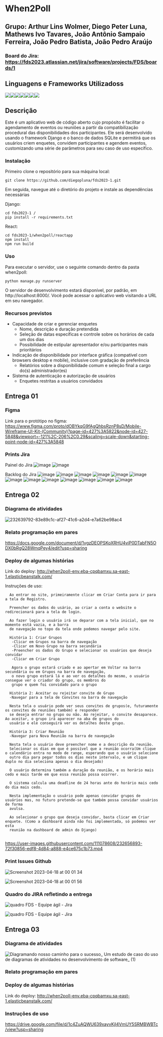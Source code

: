 # When2Poll

## Grupo: Arthur Lins Wolmer, Diego Peter Luna, Mathews Ivo Tavares, João Antônio Sampaio Ferreira, João Pedro Batista, João Pedro Araújo
### Board do Jira: https://fds2023.atlassian.net/jira/software/projects/FDS/boards/1

## Linguagens e Frameworks Utilizadoss
<img src="https://img.shields.io/badge/Python-FFD43B?style=for-the-badge&logo=python&logoColor=blue" /><img src="https://img.shields.io/badge/JavaScript-323330?style=for-the-badge&logo=javascript&logoColor=F7DF1E" /><img src="https://img.shields.io/badge/Django-092E20?style=for-the-badge&logo=django&logoColor=green" /><img src="https://img.shields.io/badge/django%20rest-ff1709?style=for-the-badge&logo=django&logoColor=white" /><img src="https://img.shields.io/badge/React-20232A?style=for-the-badge&logo=react&logoColor=61DAFB" /><img src="https://img.shields.io/badge/React_Router-CA4245?style=for-the-badge&logo=react-router&logoColor=white" /><img src="https://img.shields.io/badge/SQLite-07405E?style=for-the-badge&logo=sqlite&logoColor=white" />


## Descrição
Este é um aplicativo web de código aberto cujo propósito é facilitar o agendamento de eventos ou reuniões a partir da compatibilização procedural das disponibilidades dos participantes. Ele será desenvolvido usando o framework Django e o banco de dados SQLite e permitirá que os usuários criem enquetes, convidem participantes e agendem eventos, customizando uma série de parâmetros para seu caso de uso específico.




### Instalação

Primeiro clone o repositório para sua máquina local:

```
git clone https://github.com/diegopluna/fds2023-1.git
```

Em seguida, navegue até o diretório do projeto e instale as dependências necessárias

Django:

```
cd fds2023-1 /
pip install -r requirements.txt
```

React:

```
cd fds2023-1/when2poll/reactapp
npm install
npm run build
```

### Uso

Para executar o servidor, use o seguinte comando dentro da pasta when2poll:

```
python manage.py runserver
```

O servidor de desenvolvimento estará disponível, por padrão, em http://localhost:8000/. Você pode acessar o aplicativo web visitando a URL em seu navegador.

### Recursos previstos

- Capacidade de criar e gerenciar enquetes
  - Nome, descrição e duração pretendida
  - Seleção de datas específicas e controle sobre os horários de cada um dos dias
  - Possibilidade de estipular apresentador e/ou participantes mais prioritários
- Indicação de disponibilidade por interface gráfica (compatível com browsers desktop e mobile), inclusive com gradação de preferência
  - Relatórios sobre a disponibilidade comum e seleção final a cargo do(s) administrador(es)
- Sistema de autenticação e autorização de usuários
  - Enquetes restritas a usuários convidados

## Entrega 01

### Figma


Link para o protótipo no figma: https://www.figma.com/proto/dOBYkqG9fAgQhbsRznP8sD/Mobile-Wireframe-UI-Kit-(Community)?page-id=427%3A5822&node-id=427-5848&viewport=-121%2C-206%2C0.29&scaling=scale-down&starting-point-node-id=427%3A5848

### Prints Jira


Painel do Jira
![image](https://user-images.githubusercontent.com/111078608/228092624-de603c49-a2a7-422b-97fc-3e0fff2fc72a.png)
![image](https://user-images.githubusercontent.com/111078608/228092673-d4d9f1a6-5063-495e-a039-0c4716512d72.png)

Backlog do Jira
![image](https://user-images.githubusercontent.com/111078608/228092701-edf16c79-d9d7-48e8-be5c-f773ec554b9c.png)
![image](https://user-images.githubusercontent.com/111078608/228092737-c9048996-eb62-4119-9fae-6af56f713d59.png)
![image](https://user-images.githubusercontent.com/111078608/228092778-89407efa-4b20-42c1-9f9d-181f97feb0c4.png)
![image](https://user-images.githubusercontent.com/111078608/228092794-3712486d-b4d6-4266-8518-9fd51befa8f6.png)
![image](https://user-images.githubusercontent.com/111078608/228092830-a0ef1e61-0641-4e90-a715-5fe457e26c92.png)
![image](https://user-images.githubusercontent.com/111078608/228092851-2cda9984-c996-4ede-a9d3-863e1389b298.png)
![image](https://user-images.githubusercontent.com/111078608/228092877-8bced924-a1e4-4246-b8aa-89bcb4e16428.png)
![image](https://user-images.githubusercontent.com/111078608/228092903-69694835-e2d7-414e-8a5a-ac1e98c3a175.png)
![image](https://user-images.githubusercontent.com/111078608/228092925-35b968ca-3e12-465e-ba77-5875fca9d6b1.png)
![image](https://user-images.githubusercontent.com/111078608/228092949-f6da22ca-e42b-403d-8694-a7db1787afb4.png)
![image](https://user-images.githubusercontent.com/111078608/228092972-7c916fbf-bdcb-4a64-a1a4-ba4d98752053.png)
![image](https://user-images.githubusercontent.com/111078608/228092997-454f4c0f-0fc0-4279-9161-fb43ebd275b3.png)
![image](https://user-images.githubusercontent.com/111078608/228093029-f774b048-c511-49d0-8d65-4799246400f9.png)


## Entrega 02


### Diagrama de atividades

![232639792-83e89c1c-af27-41c6-a2d4-e7a62be98ac4](https://github.com/diegopluna/fds2023-1/assets/111139509/1b46a24f-d6ef-4be2-aa5b-94d41a27e4aa)






### Relato programação em pares

https://docs.google.com/document/d/1vgzDEOPSKoXRHU4viP0DTabFN5ODX0bRgQ28WmqPey4/edit?usp=sharing

### Deploy de algumas histórias

Link do deploy: http://when2poll-env.eba-cpqbamxu.sa-east-1.elasticbeanstalk.com/

Instruções de uso:
```
  Ao entrar no site, primeiramente clicar em Criar Conta para ir para a tela de Registro.
  
  Preencher os dados do usário, ao criar a conta o website o redirecionará para a tela de login.
  
  Ao fazer login o usuário irá se deparar com a tela inicial, que no momento está vazia, e a barra
  de navegação no topo da tela onde podemos navegar pelo site.
  
  História 1: Criar Grupos
   -Clicar em Grupos na barra de navegação
   -Clicar em Novo Grupo na barra secundária
   -Preencher os dados do Grupo e selecionar os usuários que deseja convidar
   -Clicar em Criar Grupo
   
   Agora o grupo estará criado e ao apertar em Voltar na barra secundária ou em Grupos na barra de navegação,
   o novo grupo estará lá e ao ver os detalhes do mesmo, o usuário consegue ver o criador do grupo, os membros do
   grupo e quem foi convidado para o grupo
   
  História 2: Aceitar ou rejeitar convite de Grupo
  -Navegar para a tela de Convites na barra de navegação
  
  Nesta tela o usuário pode ver seus convites de grupos(e, futuramente os convites de reuniões também) e responder
  se deseja entrar no grupo ou não. Ao rejeitar, o convite desaparece. Ao aceitar, o grupo irá aparecer na aba de grupos do
  usuário e ele conseguirá ver os detalhes deste grupo.
  
  História 3: Criar Reunião
  -Navegar para Nova Reunião na barra de navegação
  
  Nesta tela o usuário deve preencher nome e a descrição da reunião.
  Selecionar os dias em que é possível que a reunião ocorra(Um clique o calendário entra no modo de range, esperando que o usuário selecione
  outro dia para pegar todos os dias neste intervalo, e um clique duplo no dia seleciona apenas o dia desejado)
  
  O usuário determina também a duração da reunião, e os horário mais cedo e mais tarde em que essa reunião possa ocorrer.
  
  O sistema calcula uma deadline de 24 horas ante do horário mais cedo do dia mais cedo.
  
  Nesta implementação o usuário pode apenas convidar grupos de usuários mas, no futuro pretende-se que também possa convidar usuários de forma
  avulsa.
  
  Ao selecionar o grupo que deseja convidar, basta clicar em Criar enquete. (Como a dashboard ainda não foi implementada, só podemos ver esta
  reunião na dashboard de admin do Django)
  
```

https://user-images.githubusercontent.com/111078608/232656893-72f30856-edf8-4d84-a888-e4ce675c1b73.mp4


### Print Issues Github


![Screenshot 2023-04-18 at 00 01 34](https://user-images.githubusercontent.com/111078608/232660115-13b6fe30-1a29-42ea-b9a9-90f689726e40.png)

![Screenshot 2023-04-18 at 00 01 56](https://user-images.githubusercontent.com/111078608/232660068-b91af277-7cf3-428d-a216-aa92058b9c69.png)




### Quadro do JIRA refletindo a entrega

![quadro FDS - Equipe ágil - Jira](https://user-images.githubusercontent.com/111078608/232652516-4a9f07b6-e2af-4836-a8d1-b142e876cf6a.png)

![quadro FDS - Equipe ágil - Jira](https://user-images.githubusercontent.com/111078608/232652659-c0cac856-5e09-4b6d-afd6-95edc5f247b8.png)


## Entrega 03


### Diagrama de atividades

![Diagramando nosso caminho para o sucesso_ Um estudo de caso do uso de diagramas de atividades no desenvolvimento de software_  (1)](https://github.com/diegopluna/fds2023-1/assets/111139509/b076b309-2627-4e97-8739-4f390f600360)

### Relato programação em pares


### Deploy de algumas histórias
Link do deploy: http://when2poll-env.eba-cpqbamxu.sa-east-1.elasticbeanstalk.com/

### Instruções de uso

https://drive.google.com/file/d/1c4ZuAQWU639xayvKjl4VmUY5SRMBWBTc/view?usp=sharing
